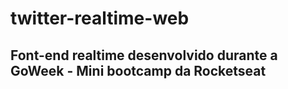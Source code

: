 # twitter-realtime-web
## Font-end realtime desenvolvido durante a GoWeek - Mini bootcamp da Rocketseat